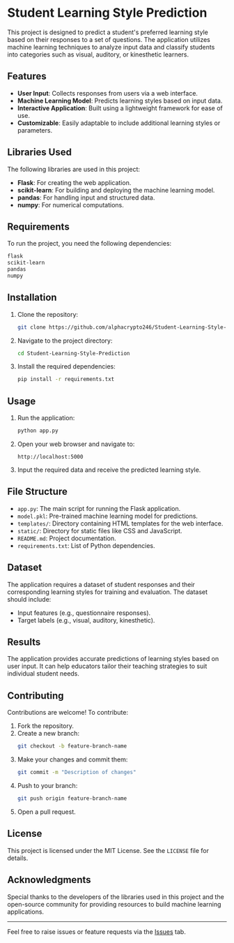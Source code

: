 # Student Learning Style Prediction

This project is designed to predict a student's preferred learning style based on their responses to a set of questions. The application utilizes machine learning techniques to analyze input data and classify students into categories such as visual, auditory, or kinesthetic learners.

## Features
- **User Input**: Collects responses from users via a web interface.
- **Machine Learning Model**: Predicts learning styles based on input data.
- **Interactive Application**: Built using a lightweight framework for ease of use.
- **Customizable**: Easily adaptable to include additional learning styles or parameters.

## Libraries Used
The following libraries are used in this project:

- **Flask**: For creating the web application.
- **scikit-learn**: For building and deploying the machine learning model.
- **pandas**: For handling input and structured data.
- **numpy**: For numerical computations.

## Requirements
To run the project, you need the following dependencies:

```bash
flask
scikit-learn
pandas
numpy
```

## Installation
1. Clone the repository:
   ```bash
   git clone https://github.com/alphacrypto246/Student-Learning-Style-Prediction.git
   ```
2. Navigate to the project directory:
   ```bash
   cd Student-Learning-Style-Prediction
   ```
3. Install the required dependencies:
   ```bash
   pip install -r requirements.txt
   ```

## Usage
1. Run the application:
   ```bash
   python app.py
   ```
2. Open your web browser and navigate to:
   ```
   http://localhost:5000
   ```
3. Input the required data and receive the predicted learning style.

## File Structure
- `app.py`: The main script for running the Flask application.
- `model.pkl`: Pre-trained machine learning model for predictions.
- `templates/`: Directory containing HTML templates for the web interface.
- `static/`: Directory for static files like CSS and JavaScript.
- `README.md`: Project documentation.
- `requirements.txt`: List of Python dependencies.

## Dataset
The application requires a dataset of student responses and their corresponding learning styles for training and evaluation. The dataset should include:
- Input features (e.g., questionnaire responses).
- Target labels (e.g., visual, auditory, kinesthetic).

## Results
The application provides accurate predictions of learning styles based on user input. It can help educators tailor their teaching strategies to suit individual student needs.

## Contributing
Contributions are welcome! To contribute:
1. Fork the repository.
2. Create a new branch:
   ```bash
   git checkout -b feature-branch-name
   ```
3. Make your changes and commit them:
   ```bash
   git commit -m "Description of changes"
   ```
4. Push to your branch:
   ```bash
   git push origin feature-branch-name
   ```
5. Open a pull request.

## License
This project is licensed under the MIT License. See the `LICENSE` file for details.

## Acknowledgments
Special thanks to the developers of the libraries used in this project and the open-source community for providing resources to build machine learning applications.

---

Feel free to raise issues or feature requests via the [Issues](https://github.com/alphacrypto246/Student-Learning-Style-Prediction/issues) tab.
